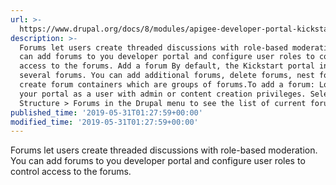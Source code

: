 ```yaml
---
url: >-
  https://www.drupal.org/docs/8/modules/apigee-developer-portal-kickstart/administer-a-forum
description: >-
  Forums let users create threaded discussions with role-based moderation. You
  can add forums to you developer portal and configure user roles to control
  access to the forums. Add a forum By default, the Kickstart portal includes
  several forums. You can add additional forums, delete forums, nest forums, and
  create forum containers which are groups of forums.To add a forum: Log in to
  your portal as a user with admin or content creation privileges. Select
  Structure > Forums in the Drupal menu to see the list of current forums.
published_time: '2019-05-31T01:27:59+00:00'
modified_time: '2019-05-31T01:27:59+00:00'
---
```

Forums let users create threaded discussions with role-based moderation. You can add forums to you developer portal and configure user roles to control access to the forums.